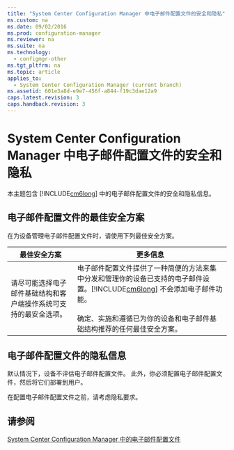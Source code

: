 ```yaml
---
title: "System Center Configuration Manager 中电子邮件配置文件的安全和隐私"
ms.custom: na
ms.date: 09/02/2016
ms.prod: configuration-manager
ms.reviewer: na
ms.suite: na
ms.technology: 
  - configmgr-other
ms.tgt_pltfrm: na
ms.topic: article
applies_to: 
  - System Center Configuration Manager (current branch)
ms.assetid: 601e3a8d-e9e7-456f-a844-f19c3dae12a9
caps.latest.revision: 3
caps.handback.revision: 3
---
```

# System Center Configuration Manager 中电子邮件配置文件的安全和隐私
本主题包含 [!INCLUDE[cm6long](../LocTest/includes/cm6long_md.md)] 中的电子邮件配置文件的安全和隐私信息。  
  
## 电子邮件配置文件的最佳安全方案  
 在为设备管理电子邮件配置文件时，请使用下列最佳安全方案。  
  
|最佳安全方案|更多信息|  
|------------|----------|  
|请尽可能选择电子邮件基础结构和客户端操作系统可支持的最安全选项。|电子邮件配置文件提供了一种简便的方法来集中分发和管理你的设备已支持的电子邮件设置。[!INCLUDE[cm6long](../LocTest/includes/cm6long_md.md)] 不会添加电子邮件功能。<br /><br /> 确定、实施和遵循已为你的设备和电子邮件基础结构推荐的任何最佳安全方案。|  
  
## 电子邮件配置文件的隐私信息  
 默认情况下，设备不评估电子邮件配置文件。 此外，你必须配置电子邮件配置文件，然后将它们部署到用户。  
  
 在配置电子邮件配置文件之前，请考虑隐私要求。  
  
## 请参阅  
 [System Center Configuration Manager 中的电子邮件配置文件](../LocTest/Email-profiles-in-System-Center-Configuration-Manager.md)